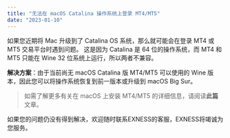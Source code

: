 ```yaml
---
title: "无法在 macOS Catalina 操作系统上登录 MT4/MT5"
date: "2023-01-10"
---
```


如果您近期将 Mac 升级到了 Catalina OS 系统，那么就可能会在登录 MT4 或 MT5 交易平台时遇到问题。 这是因为 Catalina 是 64 位的操作系统，而 MT4 和 MT5 只能在 Wine 32 位系统上运行，所以两者不兼容。

**解决方案**：由于当前尚无 macOS Catalina 版 MT4/MT5 可以使用的 Wine 版本，因此您可以将操作系统恢复到前一版本或升级到 macOS Big Sur。

> 如需了解更多有关在 macOS 上安装 MT4/MT5 的详细信息，请阅读**此篇**文章。

如果您的问题仍没有得到解决，欢迎随时联系EXNESS的客服，EXNESS将竭诚为您服务。
